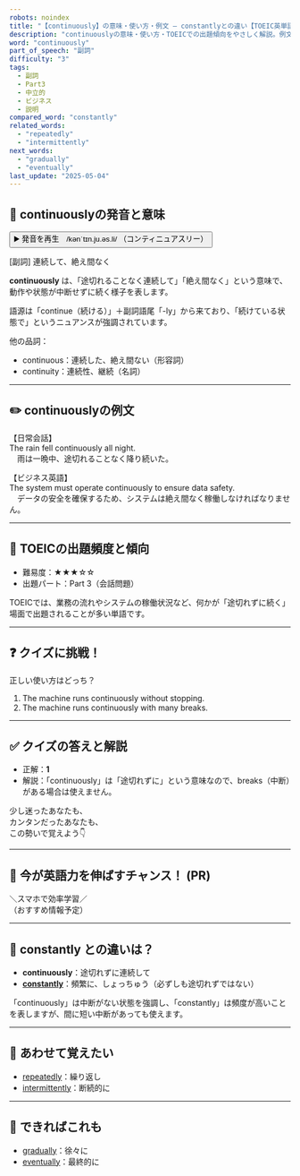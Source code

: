 ```yaml
---
robots: noindex
title: "【continuously】の意味・使い方・例文 ― constantlyとの違い【TOEIC英単語】"
description: "continuouslyの意味・使い方・TOEICでの出題傾向をやさしく解説。例文・クイズ付きでconstantlyとの違いもわかりやすく学べます。"
word: "continuously"
part_of_speech: "副詞"
difficulty: "3"
tags:
  - 副詞
  - Part3
  - 中立的
  - ビジネス
  - 説明
compared_word: "constantly"
related_words:
  - "repeatedly"
  - "intermittently"
next_words:
  - "gradually"
  - "eventually"
last_update: "2025-05-04"
---
```


## 🔰 continuouslyの発音と意味

<button class="play-audio" onclick="playTTS('continuously')">
  <span class="play-audio-main">
    ▶️ 発音を再生　/kənˈtɪn.ju.əs.li/
  </span>
  <span class="play-audio-sub">
    （コンティニュアスリー）
  </span>
</button>

[副詞] 連続して、絶え間なく

**continuously** は、「途切れることなく連続して」「絶え間なく」という意味で、動作や状態が中断せずに続く様子を表します。

語源は「continue（続ける）」＋副詞語尾「-ly」から来ており、「続けている状態で」というニュアンスが強調されています。

他の品詞：  
- continuous：連続した、絶え間ない（形容詞）
- continuity：連続性、継続（名詞）

---

## ✏️ continuouslyの例文

【日常会話】  
The rain fell continuously all night.  
　雨は一晩中、途切れることなく降り続いた。

【ビジネス英語】  
The system must operate continuously to ensure data safety.  
　データの安全を確保するため、システムは絶え間なく稼働しなければなりません。

---

## 🎯 TOEICの出題頻度と傾向

- 難易度：★★★☆☆
- 出題パート：Part 3（会話問題）

TOEICでは、業務の流れやシステムの稼働状況など、何かが「途切れずに続く」場面で出題されることが多い単語です。

---

## ❓ クイズに挑戦！

正しい使い方はどっち？

1. The machine runs continuously without stopping.  
2. The machine runs continuously with many breaks.

---

## ✅ クイズの答えと解説

- 正解：**1**
- 解説：「continuously」は「途切れずに」という意味なので、breaks（中断）がある場合は使えません。

少し迷ったあなたも、  
カンタンだったあなたも、  
この勢いで覚えよう👇️

---

## 🚀 今が英語力を伸ばすチャンス！ (PR)

<div class="info-center">
＼スマホで効率学習／<br>  
（おすすめ情報予定）
</div>

---

## 🤔  constantly との違いは？

- **continuously**：途切れずに連続して
- **[constantly](/word/constantly/)**：頻繁に、しょっちゅう（必ずしも途切れずではない）

「continuously」は中断がない状態を強調し、「constantly」は頻度が高いことを表しますが、間に短い中断があっても使えます。

---

## 🧩 あわせて覚えたい

- [repeatedly](/word/repeatedly/)：繰り返し
- [intermittently](/word/intermittently/)：断続的に

---

## 📖 できればこれも

- [gradually](/word/gradually/)：徐々に
- [eventually](/word/eventually/)：最終的に

<!-- cvid: aid02_bid05 -->
